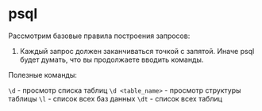 # psql

Рассмотрим базовые правила построения запросов:

1. Каждый запрос должен заканчиваться точкой с запятой. Иначе psql будет думать, что вы продолжаете вводить команды.

Полезные команды:

`\d` - просмотр списка таблиц
`\d <table_name>` - просмотр структуры таблицы
`\l` - список всех баз данных
`\dt` - список всех таблиц
